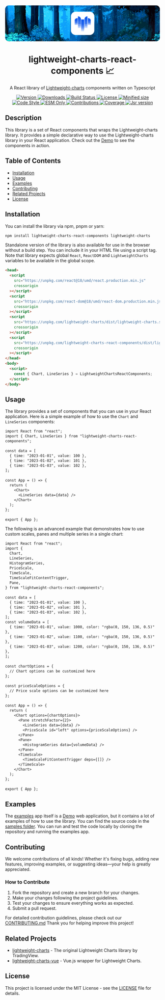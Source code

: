 <img
  alt=""
  src="https://raw.githubusercontent.com/ukorvl/design/master/lightweight-charts-react-components/cover.png"
  loading="lazy"
/>

<div align="center">
  <h1>lightweight-charts-react-components &#x1F4C8;</h1>
  <p>A React library of <a href="https://github.com/tradingview/lightweight-charts" target="_blank">Lightweight-charts</a> components written on Typescript</p>
</div>

<p align="center">
  <a href="https://www.npmjs.com/package/lightweight-charts-react-components">
    <picture>
      <source media="(prefers-color-scheme: dark)" srcset="https://img.shields.io/npm/v/lightweight-charts-react-components?colorA=1e2029&colorB=1e2029&style=flat">
      <img src="https://img.shields.io/npm/v/lightweight-charts-react-components?colorA=ffcc00&colorB=ffcc00&style=flat" alt="Version">
    </picture>
  </a>

  <a href="https://www.npmjs.com/package/lightweight-charts-react-components">
    <picture>
      <source media="(prefers-color-scheme: dark)" srcset="https://img.shields.io/npm/dm/lightweight-charts-react-components?colorA=1e2029&colorB=1e2029&style=flat">
      <img src="https://img.shields.io/npm/dm/lightweight-charts-react-components?colorA=ffcc00&colorB=ffcc00&style=flat" alt="Downloads">
    </picture>
  </a>

  <a href="https://github.com/ukorvl/lightweight-charts-react-components/actions/workflows/build.yaml">
    <picture>
      <source media="(prefers-color-scheme: dark)" srcset="https://img.shields.io/github/actions/workflow/status/ukorvl/lightweight-charts-react-components/build.yaml?branch=main&colorA=1e2029&colorB=1e2029&style=flat">
      <img src="https://img.shields.io/github/actions/workflow/status/ukorvl/lightweight-charts-react-components/build.yaml?branch=main&colorA=ffcc00&colorB=ffcc00&style=flat" alt="Build Status">
    </picture>
  </a>

  <a href="https://github.com/ukorvl/lightweight-charts-react-components/blob/main/LICENSE">
    <picture>
      <source media="(prefers-color-scheme: dark)" srcset="https://img.shields.io/npm/l/lightweight-charts-react-components?colorA=1e2029&colorB=1e2029&style=flat">
      <img src="https://img.shields.io/npm/l/lightweight-charts-react-components?colorA=ffcc00&colorB=ffcc00&style=flat" alt="License">
    </picture>
  </a>

  <a href="https://bundlephobia.com/package/lightweight-charts-react-components">
    <picture>
      <source media="(prefers-color-scheme: dark)" srcset="https://img.shields.io/bundlephobia/minzip/lightweight-charts-react-components?colorA=1e2029&colorB=1e2029&style=flat">
      <img src="https://img.shields.io/bundlephobia/minzip/lightweight-charts-react-components?colorA=ffcc00&colorB=ffcc00&style=flat" alt="Minified size">
    </picture>
  </a>

  <a href="https://github.com/ukorvl/lightweight-charts-react-components">
    <picture>
      <source media="(prefers-color-scheme: dark)" srcset="https://img.shields.io/badge/code%20style-eslint-1e2029?style=flat">
      <img src="https://img.shields.io/badge/code%20style-eslint-ffcc00?style=flat" alt="Code Style">
    </picture>
  </a>

  <a href="https://github.com/ukorvl/lightweight-charts-react-components">
    <picture>
      <source media="(prefers-color-scheme: dark)" srcset="https://img.shields.io/badge/module-ESM--only-1e2029?style=flat">
      <img src="https://img.shields.io/badge/module-ESM--only-ffcc00?style=flat" alt="ESM Only">
    </picture>
  </a>

  <a href="https://github.com/ukorvl/lightweight-charts-react-components">
    <picture>
      <source media="(prefers-color-scheme: dark)" srcset="https://img.shields.io/badge/contributions-welcome-1e2029?style=flat">
      <img src="https://img.shields.io/badge/contributions-welcome-ffcc00?style=flat" alt="Contributions">
    </picture>
  </a>

  <a href="https://coveralls.io/github/ukorvl/lightweight-charts-react-components">
    <picture>
      <source
        media="(prefers-color-scheme: dark)"
        srcset="https://img.shields.io/coveralls/github/ukorvl/lightweight-charts-react-components?colorA=1e2029&colorB=1e2029&style=flat"
      >
      <img
        src="https://img.shields.io/coveralls/github/ukorvl/lightweight-charts-react-components?colorA=ffcc00&colorB=ffcc00&style=flat"
        alt="Coverage"
      >
    </picture>
  </a>

  <a href="https://jsr.io/@ukorvl/lightweight-charts-react-components">
    <picture>
      <source media="(prefers-color-scheme: dark)" srcset="https://img.shields.io/jsr/v/%40ukorvl/lightweight-charts-react-components?colorA=1e2029&colorB=1e2029&style=flat">
      <img src="https://img.shields.io/jsr/v/%40ukorvl/lightweight-charts-react-components?colorA=ffcc00&colorB=ffcc00&style=flat" alt="Jsr version">
    </picture>
  </a>
</p>

## Description

This library is a set of React components that wraps the Lightweight-charts library. It provides a simple declarative way to use the Lightweight-charts library in your React application.
Check out the [Demo](https://ukorvl.github.io/lightweight-charts-react-components/) to see the components in action.

## Table of Contents

- [Installation](#installation)
- [Usage](#usage)
- [Examples](#examples)
- [Contributing](#contributing)
- [Related Projects](#related-projects)
- [License](#license)

## Installation

You can install the library via npm, pnpm or yarn:

```bash
npm install lightweight-charts-react-components lightweight-charts
```

Standalone version of the library is also available for use in the browser without a build step. You can include it in your HTML file using a script tag. Note that library expects global `React`, `ReactDOM` and `LightweightCharts` variables to be available in the global scope.

```html
<head>
  <script
    src="https://unpkg.com/react@18/umd/react.production.min.js"
    crossorigin
  ></script>
  <script
    src="https://unpkg.com/react-dom@18/umd/react-dom.production.min.js"
    crossorigin
  ></script>
  <script
    src="https://unpkg.com/lightweight-charts/dist/lightweight-charts.standalone.production.js"
    crossorigin
  ></script>
  <script
    src="https://unpkg.com/lightweight-charts-react-components/dist/lightweight-charts-react-components.standalone.js"
    crossorigin
  ></script>
</head>
<body>
  <script>
    const { Chart, LineSeries } = LightweightChartsReactComponents;
  </script>
</body>
```

## Usage

The library provides a set of components that you can use in your React application. Here is a simple example of how to use the `Chart` and `LineSeries` components:

```tsx
import React from "react";
import { Chart, LineSeries } from "lightweight-charts-react-components";

const data = [
  { time: "2023-01-01", value: 100 },
  { time: "2023-01-02", value: 101 },
  { time: "2023-01-03", value: 102 },
];

const App = () => {
  return (
    <Chart>
      <LineSeries data={data} />
    </Chart>
  );
};

export { App };
```

The following is an advanced example that demonstrates how to use custom scales, panes and multiple series in a single chart:

```tsx
import React from "react";
import {
  Chart,
  LineSeries,
  HistogramSeries,
  PriceScale,
  TimeScale,
  TimeScaleFitContentTrigger,
  Pane,
} from "lightweight-charts-react-components";

const data = [
  { time: "2023-01-01", value: 100 },
  { time: "2023-01-02", value: 101 },
  { time: "2023-01-03", value: 102 },
];
const volumeData = [
  { time: "2023-01-01", value: 1000, color: "rgba(0, 150, 136, 0.5)" },
  { time: "2023-01-02", value: 1100, color: "rgba(0, 150, 136, 0.5)" },
  { time: "2023-01-03", value: 1200, color: "rgba(0, 150, 136, 0.5)" },
];

const chartOptions = {
  // Chart options can be customized here
};

const priceScaleOptions = {
  // Price scale options can be customized here
};

const App = () => {
  return (
    <Chart options={chartOptions}>
      <Pane stretchFactor={2}>
        <LineSeries data={data} />
        <PriceScale id="left" options={priceScaleOptions} />
      </Pane>
      <Pane>
        <HistogramSeries data={volumeData} />
      </Pane>
      <TimeScale>
        <TimeScaleFitContentTrigger deps={[]} />
      </TimeScale>
    </Chart>
  );
};

export { App };
```

## Examples

The [examples](https://github.com/ukorvl/lightweight-charts-react-components/blob/main/examples/) app itself is a [Demo](https://ukorvl.github.io/lightweight-charts-react-components/) web application, but it contains a lot of examples of how to use the library. You can find the source code in the [samples folder](https://github.com/ukorvl/lightweight-charts-react-components/blob/main/examples/src/samples).
You can run and test the code locally by cloning the repository and running the examples app.

## Contributing

We welcome contributions of all kinds! Whether it's fixing bugs, adding new features, improving examples, or suggesting ideas—your help is greatly appreciated.

### How to Contribute

1. Fork the repository and create a new branch for your changes.
2. Make your changes following the project guidelines.
3. Test your changes to ensure everything works as expected.
4. Submit a pull request.

For detailed contribution guidelines, please check out our [CONTRIBUTING.md](https://github.com/ukorvl/lightweight-charts-react-components/blob/main/CONTRIBUTING.md)
Thank you for helping improve this project!

## Related Projects

- [lightweight-charts](https://github.com/tradingview/lightweight-charts) - The original Lightweight Charts library by TradingView.
- [lightweight-charts-vue](https://github.com/ukorvl/lightweight-charts-vue) - Vue.js wrapper for Lightweight Charts.

## License

This project is licensed under the MIT License - see the [LICENSE](https://github.com/ukorvl/lightweight-charts-react-components/blob/main/lib/LICENSE) file for details.
